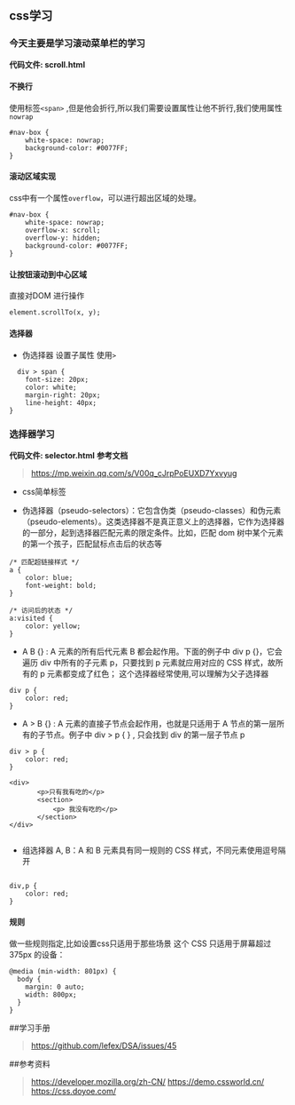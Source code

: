 




## css学习
### 今天主要是学习滚动菜单栏的学习

**代码文件: scroll.html**

#### 不换行
使用标签`<span>` ,但是他会折行,所以我们需要设置属性让他不折行,我们使用属性 `nowrap`
```
#nav-box {
    white-space: nowrap;
    background-color: #0077FF;
}
```
#### 滚动区域实现
css中有一个属性`overflow`，可以进行超出区域的处理。

```
#nav-box {
    white-space: nowrap;
    overflow-x: scroll;
    overflow-y: hidden;
    background-color: #0077FF;
}

```
#### 让按钮滚动到中心区域
 直接对DOM 进行操作
```
element.scrollTo(x, y);

```

#### 选择器
* 伪选择器 
  设置子属性 使用`>`
```
  div > span {
    font-size: 20px;
    color: white;
    margin-right: 20px;
    line-height: 40px;
}
```
### 选择器学习
**代码文件: selector.html**
**参考文档**
> https://mp.weixin.qq.com/s/V00q_cJrpPoEUXD7Yxvyug

* css简单标签


* 伪选择器（pseudo-selectors）：它包含伪类（pseudo-classes）和伪元素（pseudo-elements）。这类选择器不是真正意义上的选择器，它作为选择器的一部分，起到选择器匹配元素的限定条件。比如，匹配 dom 树中某个元素的第一个孩子，匹配鼠标点击后的状态等

```
/* 匹配超链接样式 */
a {
    color: blue;
    font-weight: bold;
}

/* 访问后的状态 */
a:visited {
    color: yellow;
}
```

* A B {} : A 元素的所有后代元素 B 都会起作用。下面的例子中 div p {}，它会遍历 div 中所有的子元素 p，只要找到 p 元素就应用对应的 CSS 样式，故所有的  p 元素都变成了红色；
这个选择器经常使用,可以理解为父子选择器
```
div p {
    color: red;
}

```

* A > B {} : A 元素的直接子节点会起作用，也就是只适用于 A 节点的第一层所有的子节点。例子中 div > p { } , 只会找到 div 的第一层子节点 p

```
div > p {
    color: red;
}

<div>
       <p>只有我有吃的</p>
       <section>
           <p> 我没有吃的</p>
       </section>
</div>


```

*  组选择器 A, B：A 和 B 元素具有同一规则的 CSS 样式，不同元素使用逗号隔开

```

div,p {
    color: red;
}

```

#### 规则
做一些规则指定,比如设置css只适用于那些场景
这个 CSS 只适用于屏幕超过 375px 的设备：
```
@media (min-width: 801px) {
  body {
    margin: 0 auto;
    width: 800px;
  }
}
```


##学习手册
> https://github.com/lefex/DSA/issues/45

##参考资料
>https://developer.mozilla.org/zh-CN/
>https://demo.cssworld.cn/
> https://css.doyoe.com/
